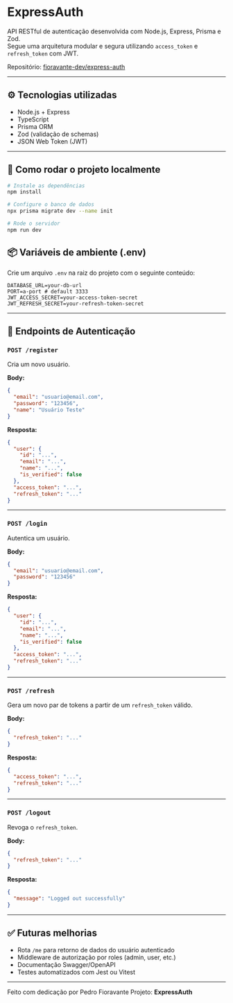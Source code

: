 # ExpressAuth

API RESTful de autenticação desenvolvida com Node.js, Express, Prisma e Zod.  
Segue uma arquitetura modular e segura utilizando `access_token` e `refresh_token` com JWT.

Repositório: [fioravante-dev/express-auth](https://github.com/fioravante-dev/express-auth)

---

## ⚙️ Tecnologias utilizadas

- Node.js + Express
- TypeScript
- Prisma ORM
- Zod (validação de schemas)
- JSON Web Token (JWT)

---

## 🚀 Como rodar o projeto localmente

```bash
# Instale as dependências
npm install

# Configure o banco de dados
npx prisma migrate dev --name init

# Rode o servidor
npm run dev
```
## 📦 Variáveis de ambiente (.env)

Crie um arquivo `.env` na raiz do projeto com o seguinte conteúdo:

```env
DATABASE_URL=your-db-url
PORT=a-port # default 3333
JWT_ACCESS_SECRET=your-access-token-secret
JWT_REFRESH_SECRET=your-refresh-token-secret
```
---

## 🔐 Endpoints de Autenticação

### `POST /register`

Cria um novo usuário.

**Body:**
```json
{
  "email": "usuario@email.com",
  "password": "123456",
  "name": "Usuário Teste"
}
```

**Resposta:**
```json
{
  "user": {
    "id": "...",
    "email": "...",
    "name": "...",
    "is_verified": false
  },
  "access_token": "...",
  "refresh_token": "..."
}
```

---

### `POST /login`

Autentica um usuário.

**Body:**
```json
{
  "email": "usuario@email.com",
  "password": "123456"
}
```

**Resposta:**
```json
{
  "user": {
    "id": "...",
    "email": "...",
    "name": "...",
    "is_verified": false
  },
  "access_token": "...",
  "refresh_token": "..."
}
```

---

### `POST /refresh`

Gera um novo par de tokens a partir de um `refresh_token` válido.

**Body:**
```json
{
  "refresh_token": "..."
}
```

**Resposta:**
```json
{
  "access_token": "...",
  "refresh_token": "..."
}
```

---

### `POST /logout`

Revoga o `refresh_token`.

**Body:**
```json
{
  "refresh_token": "..."
}
```

**Resposta:**
```json
{
  "message": "Logged out successfully"
}
```

---

<!-- ## 📁 Estrutura de Pastas

```
src/
├── modules/
│   ├── auth/
│   │   ├── auth.controller.ts
│   │   ├── auth.routes.ts
│   │   ├── auth.schemas.ts
│   │   └── auth.service.ts
│   └── token/
│       └── token.service.ts
├── middlewares/
├── utils/
├── lib/
│   └── prisma.ts
```

--- -->

## ✅ Futuras melhorias

- Rota `/me` para retorno de dados do usuário autenticado
- Middleware de autorização por roles (admin, user, etc.)
- Documentação Swagger/OpenAPI
- Testes automatizados com Jest ou Vitest

---

Feito com dedicação por Pedro Fioravante 
Projeto: **ExpressAuth**
